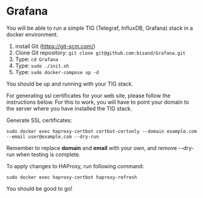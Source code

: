# Grafana
You will be able to run a simple TIG (Telegraf, InfluxDB, Grafana) stack in a docker environment.

1. install Git (https://git-scm.com/)
2. Clone Git repository: ``` git clone git@github.com:bisand/Grafana.git ```
3. Type: ``` cd Grafana ```
4. Type: ``` sudo ./init.sh ```
5. Type: ``` sudo docker-compose up -d ```

You should be up and running with your TIG stack.

For generating ssl certificates for your web site, please follow the instructions below. For this to work, you will have to point your domain to the server where you have installed the TIG stack.

Generate SSL certificates:
```
sudo docker exec haproxy-certbot certbot-certonly --domain example.com --email user@example.com --dry-run
```

Remember to replace **domain** and **email** with your own, and remove --dry-run when testing is complete.

To apply changes to HAProxy, run following command:
```
sudo docker exec haproxy-certbot haproxy-refresh
```

You should be good to go!
